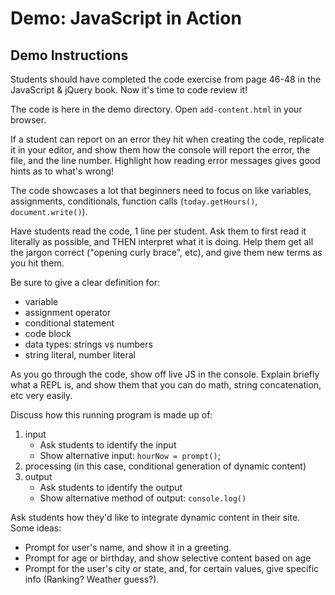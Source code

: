 # Demo: JavaScript in Action

## Demo Instructions

Students should have completed the code exercise from page 46-48 in the JavaScript & jQuery book. Now it's time to code review it! 

The code is here in the demo directory. Open `add-content.html` in your browser. 

If a student can report on an error they hit when creating the code, replicate it in your editor, and show them how the console will report the error, the file, and the line number. Highlight how reading error messages gives good hints as to what's wrong!

The code showcases a lot that beginners need to focus on like variables, assignments, conditionals, function calls (`today.getHours()`, `document.write()`). 

Have students read the code, 1 line per student. Ask them to first read it literally as possible, and THEN interpret what it is doing. Help them get all the jargon correct ("opening curly brace", etc), and give them new terms as you hit them. 

Be sure to give a clear definition for:

- variable
- assignment operator
- conditional statement
- code block
- data types: strings vs numbers
- string literal, number literal

As you go through the code, show off live JS in the console. Explain briefly what a REPL is, and show them that you can do math, string concatenation, etc very easily. 
 
Discuss how this running program is made up of:

1. input
    - Ask students to identify the input
    - Show alternative input: `hourNow = prompt()`; 
1. processing (in this case, conditional generation of dynamic content)
1. output
    - Ask students to identify the output
    - Show alternative method of output: `console.log()`

Ask students how they'd like to integrate dynamic content in their site. Some ideas:

- Prompt for user's name, and show it in a greeting.
- Prompt for age or birthday, and show selective content based on age
- Prompt for the user's city or state, and, for certain values, give specific info (Ranking? Weather guess?). 
